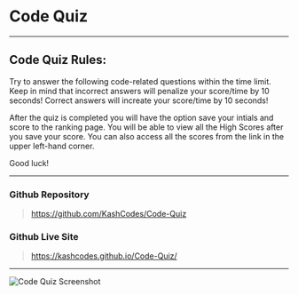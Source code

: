 # Code Quiz 
---

## Code Quiz Rules:

Try to answer the following code-related questions within the time limit. Keep in mind that incorrect answers will penalize your score/time by 10 seconds! Correct answers will increate your score/time by 10 seconds!

After the quiz is completed you will have the option save your intials and score to the ranking page. You will be able to view all the High Scores after you save your score. You can also access all the scores from the link in the upper left-hand corner.  

Good luck!

---

### Github Repository

> https://github.com/KashCodes/Code-Quiz

### Github Live Site

> https://kashcodes.github.io/Code-Quiz/

---

![Code Quiz Screenshot](/screen-shot.PNG "Screenshot")

